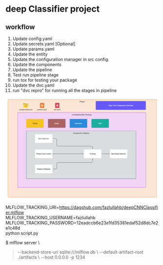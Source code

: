 # deep Classifier project

## workflow

1. Update config.yaml
2. Update secrets.yaml [Optional]
3. Update params.yaml
4. Update the entity
5. Update the configuration manager in src config.
6. Update the components
7. Update the pipeline
8. Test run pipeline stage
9. run tox for testing your package
10. Update the dvc.yaml
11. run "dvc repro" for running all the stages in pipeline

![](https://github.com/FazlullahBokhari/deepCNNClassifier/blob/main/docs/images/Data%20Ingestion%402x%20(1).png) 
  
MLFLOW_TRACKING_URI=https://dagshub.com/fazlullahb/deepCNNClassifier.mlflow \
MLFLOW_TRACKING_USERNAME=fazlullahb \
MLFLOW_TRACKING_PASSWORD=12eadccb6e23e1fd35381edaf52d8dc7e2e1c48d \
python script.py

$ mlflow server \ 
> --backend-store-uri sqlite:///mlflow.db \ 
> --default-artifact-root ./artifacts \ 
> --host 0.0.0.0 -p 1234